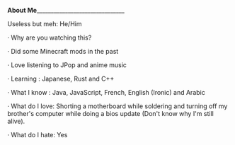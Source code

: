 __________________About Me_________________________________________________

Useless but meh: He/Him

· Why are you watching this?

· Did some Minecraft mods in the past

· Love listening to JPop and anime music

· Learning : Japanese, Rust and C++

· What I know : Java, JavaScript, French, English (Ironic) and Arabic

· What do I love: Shorting a motherboard while soldering and turning off my brother's computer while doing a bios update (Don't know why I'm still alive).

· What do I hate: Yes

